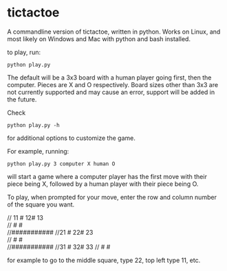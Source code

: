 # tictactoe

A commandline version of tictactoe, written in python. Works on Linux, and most likely on Windows and Mac with python and bash installed.

to play, run:
```
python play.py
```
The default will be a 3x3 board with a human player going first, then the computer. Pieces are X and O respectively. 
Board sizes other than 3x3 are not currently supported and may cause an error, support will be added in the future.

Check
```
python play.py -h
```
for additional options to customize the game.

For example, running:
```
python play.py 3 computer X human O
```
will start a game where a computer player has the first move with their piece being X, followed by a human player with their piece being O.

To play, when prompted for your move, enter the row and column number of the square you want.

// 11 # 12# 13  
//   #   #   
//###########
//21 # 22# 23  
//   #   #  
//###########
//31 # 32# 33
//   #   #  

for example to go to the middle square, type 22, top left type 11, etc.
   
